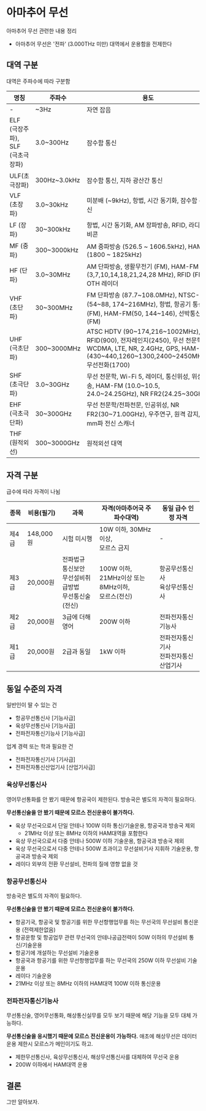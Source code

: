 # 아마추어 무선

아마추어 무선 관련한 내용 정리

* 아마추어 무선은 '전파' (3.000THz 미만) 대역에서 운용함을 전제한다

## 대역 구분
대역은 주파수에 따라 구분함

| 명칭 | 주파수 | 용도 |
| --- |--- |--- |
| - | ~3Hz | 자연 잡음 |
| ELF (극장주파), SLF (극초극장파) | 3.0~300Hz | 잠수함 통신 |
| ULF(초극장파) | 300Hz~3.0kHz | 잠수함 통신, 지하 광산간 통신 |
| VLF (초장파) | 3.0~30kHz | 미분배 (~9kHz), 항법, 시간 동기화, 잠수함 통신 |
| LF (장파) | 30~300kHz | 항법, 시간 동기화, AM 장파방송, RFID, 라디오 비콘 |
| MF (중파) | 300~3000kHz | AM 중파방송 (526.5 ~ 1606.5kHz), HAM (1800 ~ 1825kHz) |
| HF (단파) | 3.0~30MHz | AM 단파방송, 생활무전기 (FM), HAM-FM (3,7,10,14,18,21,24,28 MHz), RFID (FM), OTH 레이더 |
| VHF (초단파) | 30~300MHz | FM 단파방송 (87.7~108.0MHz), NTSC-K (54~88, 174~216MHz), 항법, 항공기 통신 (FM), HAM-FM(50, 144~146), 선박통신 (FM) |
| UHF (극초단파) | 300~3000MHz | ATSC HDTV (90~174,216~1002MHz), RFID(900), 전자레인지(2450), 무선 천문학, WCDMA, LTE, NR, 2.4GHz, GPS, HAM-FM (430~440,1260~1300,2400~2450MHz), 무선전화(1700) |
| SHF (초극단파) | 3.0~30GHz | 무선 천문학, Wi-Fi 5, 레이더, 통신위성, 위성방송, HAM-FM (10.0~10.5, 24.0~24.25GHz), NR FR2(24.25~30GHz) |
| EHF (극초극단파) | 30~300GHz | 무선 천문학/전파천문, 인공위성, NR FR2(30~71.00GHz), 우주연구, 원격 감지, mm파 전신 스캐너 |
| THF (원적외선) | 300~3000GHz | 원적외선 대역 |

## 자격 구분
급수에 따라 자격이 나뉨

| 종목 | 비용(필기) | 과목 | 자격(아마추어국 주파수대역) | 동일 급수 인정 자격 |
| --- | --- | --- | --- | --- |
| 제4급 | 148,000원 | 시험 미시행 | 10W 이하, 30MHz이상,<br>모르스 금지 | - |
| 제3급 | 20,000원 | 전파법규<br>통신보안<br>무선설비취급방법<br>무선통신술(전신) | 100W 이하,<br>21MHz이상 또는<br>8MHz이하,<br>모르스(전신) | 항공무선통신사<br>육상무선통신사 |
| 제2급 | 20,000원 | 3급에 더해<br>영어 | 200W 이하 | 전파전자통신기능사 |
| 제1급 | 20,000원 | 2급과 동일 | 1kW 이하 | 전파전자통신기사<br>전파전자통신산업기사 |

## 동일 수준의 자격
일반인이 딸 수 있는 건
- 항공무선통신사 [기능사급]
- 육상무선통신사 [기능사급]
- 전파전자통신기능사 [기능사급]

업계 경력 또는 학과 필요한 건
- 전파전자통신기사 [기사급]
- 전파전자통신산업기사 [산업기사급]

### 육상무선통신사
영어무선통화를 안 봤기 때문에 항공국이 제한된다.
방송국은 별도의 자격이 필요하다.

**무선통신술을 안 봤기 때문에 모르스 전신운용이 불가하다.**

- 육상 무선국으로서 단일 안테나 100W 이하 통신/기술운용, 항공국과 방송국 제외
  - 21MHz 이상 또는 8MHz 이하의 HAM대역을 포함한다
- 육상 무선국으로서 다중 안테나 500W 이하 기술운용, 항공국과 방송국 제외
- 육상 무선국으로서 다중 안테나 500W 초과이고 무선설비기사 지휘하 기술운용, 항공국과 방송국 제외
- 레이다 외부의 전환 무선설비, 전파의 질에 영향 없을 것

### 항공무선통신사
방송국은 별도의 자격이 필요하다.

**무선통신술을 안 봤기 때문에 모르스 전신운용이 불가하다.**

- 항공기국, 항공국 및 항공기를 위한 무선항행업무를 하는 무선국의 무선설비 통신운용 (전력제한없음)
- 항공운항 및 항공업무 관련 무선국의 안테나공급전력이 50W 이하의 무선설비 통신/기술운용
- 항공기에 개설하는 무선설비 기술운용
- 항공국과 항공기를 위한 무선항행업무를 하는 무선국의 250W 이하 무선설비 기술운용
- 레이다 기술운용
- 21MHz 이상 또는 8MHz 이하의 HAM대역 100W 이하 통신운용

### 전파전자통신기능사
무선통신술, 영어무선통화, 해상통신실무를 모두 보기 때문에 해당 기능을 모두 대체 가능하다.

**무선통신술을 응시했기 때문에 모르스 전신운용이 가능하다.** 애초에 해상무선은 데이터 운용 제한시 모르스가 메인이기도 하고.

- 제한무선통신사, 육상무선통신사, 해상무선통신사를 대체하여 무선국 운용
- 200W 이하에서 HAM대역 운용

## 결론
그만 알아보자.